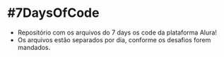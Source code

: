 # #7DaysOfCode

- Repositório com os arquivos do 7 days os code da plataforma Alura!
- Os arquivos estão separados por dia, conforme os desafios forem mandados.
